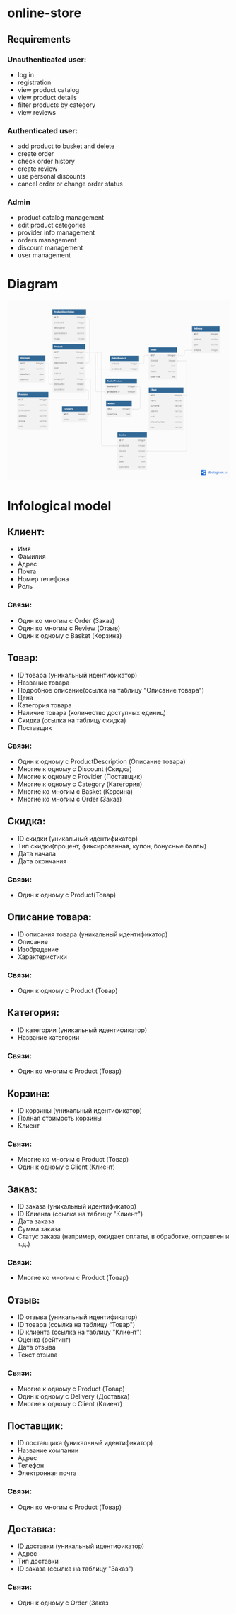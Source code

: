 # online-store
## Requirements

### Unauthenticated user:
* log in 
* registration
* view product catalog
* view product details
* filter products by category
* view reviews

### Authenticated user:
* add product to busket and delete
* create order
* check order history
* create review
* use personal discounts
* cancel order or change order status

### Admin
* product catalog management
* edit product categories
* provider info management
* orders management
* discount management
* user management


# Diagram
![Image alt](https://github.com/A1nzz/db-labs/raw/main/schema.png)


# Infological model

## Клиент:
* Имя 
* Фамилия 
* Адрес
* Почта
* Номер телефона
* Роль
### Связи:
* Один ко многим с Order (Заказ)
* Один ко многим с Review (Отзыв)
* Один к одному с Basket (Корзина)

## Товар:
* ID товара (уникальный идентификатор)
* Название товара
* Подробное описание(ссылка на таблицу "Описание товара")
* Цена
* Категория товара
* Наличие товара (количество доступных единиц)
* Скидка (ссылка на таблицу скидка)
* Поставщик
### Связи:
* Один к одному с ProductDescription (Описание товара)
* Многие к одному с Discount (Скидка)
* Многие к одному с Provider (Поставщик)
* Многие к одному с Category (Категория)
* Многие ко многим с Basket (Корзина)
* Многие ко многим с Order (Заказ)

## Скидка:
* ID скидки (уникальный идентификатор)
* Тип скидки(процент, фиксированная, купон, бонусные баллы)
* Дата начала
* Дата окончания
### Связи: 
* Один к одному с Product(Товар)

## Описание товара:
* ID описания товара (уникальный идентификатор)
* Описание 
* Изобрадение
* Характеристики
### Связи:
* Один к одному с Product (Товар)

## Категория:
* ID категории (уникальный идентификатор)
* Название категории
### Связи:
* Один ко многим с Product (Товар)

## Корзина:
* ID корзины (уникальный идентификатор)
* Полная стоимость корзины
* Клиент
### Связи:
* Многие ко многим с Product (Товар)
* Один к одному с Client (Клиент)

## Заказ:
* ID заказа (уникальный идентификатор)
* ID Клиента (ссылка на таблицу "Клиент")
* Дата заказа
* Сумма заказа
* Статус заказа (например, ожидает оплаты, в обработке, отправлен и т.д.)
### Связи:
* Многие ко многим с Product (Товар)

## Отзыв:
* ID отзыва (уникальный идентификатор)
* ID товара (ссылка на таблицу "Товар")
* ID клиента (ссылка на таблицу "Клиент")
* Оценка (рейтинг)
* Дата отзыва
* Текст отзыва
### Связи:
* Многие к одному с Product (Товар)
* Один к одному с Delivery (Доставка)
* Многие к одному с Client (Клиент)

## Поставщик:
* ID поставщика (уникальный идентификатор)
* Название компании
* Адрес
* Телефон
* Электронная почта
### Связи:
* Один ко многим с Product (Товар)

## Доставка: 
* ID доставки (уникальный идентификатор)
* Адрес
* Тип доставки
* ID заказа (ссылка на таблицу "Заказ")
### Связи:
* Один к одному с Order (Заказ


